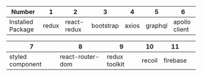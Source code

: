 | Number            | 1     | 2           | 3         | 4     | 5       | 6             | 
| ----------------- | ----- | ----------- | --------- | ----- | ------- | ------------- | 
| Installed Package | redux | react-redux | bootstrap | axios | graphql | apollo client |

| 7                | 8                | 9             | 10     | 11       |        |
| ---------------- | ---------------- | ------------- | ------ | -------- | -------- |
| styled component | react-router-dom | redux toolkit | recoil | firebase |  |
